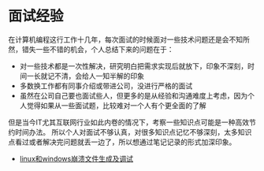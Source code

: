 # 面试经验

在计算机编程这行工作十几年，每次面试的时候面对一些技术问题还是会不知所然，错失一些不错的机会，个人总结下来的问题在于：

- 对一些技术都是一次性解决，研究明白把需求实现后就放下，印象不深刻，时间一长就记不清，会给人一知半解的印象
- 多数换工作都有同事介绍或带进公司，没进行严格的面试
- 虽然在公司自己要也面试些人，但更多的是从经验和沟通难度上考虑，因为个人觉得如果从一些面试题，比较难对一个人有个更全面的了解

但是当今IT尤其互联网行业如此内卷的情况下，考察一些知识点可能是一种高效节约时间办法。
所以个人对面试不够认真，对很多知识点记忆不够深刻，太多知识点看过或者解决完问题就丢一边了，所以想通过笔记记录的形式加深印象。

* [linux和windows崩溃文件生成及调试](崩溃文件生成及调试.md)
